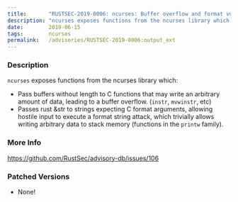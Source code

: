 ```yaml
---
title:       "RUSTSEC-2019-0006: ncurses: Buffer overflow and format vulnerabilities in functions exposed without unsafe"
description: "ncurses exposes functions from the ncurses library which  Pass buffers without length to C functions that may write an arbitrary amount of  data, leading to a buffer overflow. instr, mvwinstr, etc  Passes rust str to strings expecting C format arguments, allowing hostile  input to execute a format string attack, which trivially allows writing  arbitrary data to stack memory functions in the printw family."
date:        2019-06-15
tags:        ncurses
permalink:   /advisories/RUSTSEC-2019-0006:output_ext
---
```


### Description

`ncurses` exposes functions from the ncurses library which:

- Pass buffers without length to C functions that may write an arbitrary amount of
  data, leading to a buffer overflow. (`instr`, `mvwinstr`, etc)
- Passes rust &str to strings expecting C format arguments, allowing hostile
  input to execute a format string attack, which trivially allows writing
  arbitrary data to stack memory (functions in the `printw` family).

### More Info

<https://github.com/RustSec/advisory-db/issues/106>

### Patched Versions

- None!

